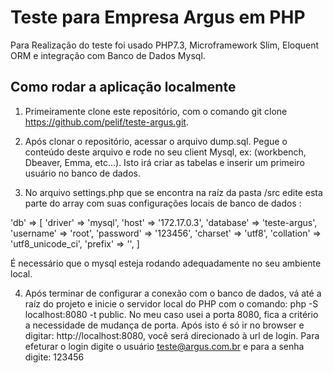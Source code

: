# Teste para Empresa Argus em PHP

Para Realização do teste foi usado PHP7.3, Microframework Slim, Eloquent ORM e integração com Banco de Dados Mysql. 

## Como rodar a aplicação localmente

1. Primeiramente clone este repositório, com o comando git clone https://github.com/pelif/teste-argus.git. 

2. Após clonar o repositório, acessar o arquivo dump.sql. Pegue o conteúdo deste arquivo e rode no seu client Mysql, ex: (workbench, Dbeaver, Emma, etc...). Isto irá criar as tabelas e inserir um primeiro usuário no banco de dados. 

3. No arquivo settings.php que se encontra na raíz da pasta /src edite esta parte do array com suas configurações locais de banco de dados : 

 'db' => [
            'driver' => 'mysql',
            'host' => '172.17.0.3',
            'database' => 'teste-argus',
            'username' => 'root',
            'password' => '123456',
            'charset' => 'utf8',
            'collation' => 'utf8_unicode_ci',
            'prefix' => '',
        ]

É necessário que o mysql esteja rodando adequadamente no seu ambiente local. 

4. Após terminar de configurar a conexão com o banco de dados, vá até a raíz do projeto e inicie o servidor local do PHP com o comando: php -S localhost:8080 -t public. No meu caso usei a porta 8080, fica a critério a necessidade de mudança de porta. Após isto é só ir no browser e digitar: http://localhost:8080, você será direcionado à url de login. Para efeturar o login digite o usuário teste@argus.com.br e para a senha digite: 123456



